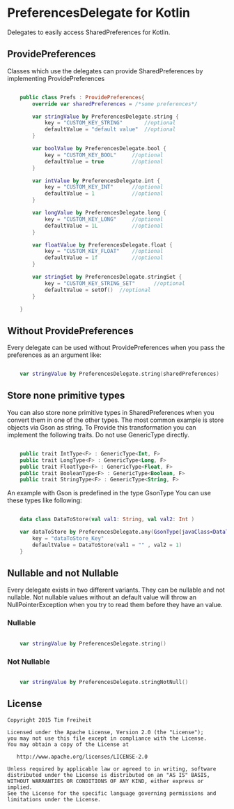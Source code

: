 PreferencesDelegate for Kotlin
==============================

Delegates to easily access SharedPreferences for Kotlin.

## ProvidePreferences

Classes which use the delegates can provide SharedPreferences by implementing ProvidePreferences

```kotlin

    public class Prefs : ProvidePreferences{
        override var sharedPreferences = /*some preferences*/

        var stringValue by PreferencesDelegate.string {
            key = "CUSTOM_KEY_STRING"       //optional
            defaultValue = "default value"  //optional
        }

        var boolValue by PreferencesDelegate.bool {
            key = "CUSTOM_KEY_BOOL"     //optional
            defaultValue = true         //optional
        }

        var intValue by PreferencesDelegate.int {
            key = "CUSTOM_KEY_INT"      //optional
            defaultValue = 1            //optional
        }

        var longValue by PreferencesDelegate.long {
            key = "CUSTOM_KEY_LONG"     //optional
            defaultValue = 1L           //optional
        }

        var floatValue by PreferencesDelegate.float {
            key = "CUSTOM_KEY_FLOAT"    //optional
            defaultValue = 1f           //optional
        }

        var stringSet by PreferencesDelegate.stringSet {
            key = "CUSTOM_KEY_STRING_SET"      //optional
            defaultValue = setOf()  //optional
        }

    }

```

## Without ProvidePreferences

Every delegate can be used without ProvidePreferences when you pass the preferences as an argument like:


```kotlin

    var stringValue by PreferencesDelegate.string(sharedPreferences)

```


## Store none primitive types
You can also store none primitive types in SharedPreferences when you convert them in one of the other types.
The most common example is store objects via Gson as string.
To Provide this transformation you can implement the following traits.
Do not use GenericType directly.

```kotlin

    public trait IntType<F> : GenericType<Int, F>
    public trait LongType<F> : GenericType<Long, F>
    public trait FloatType<F> : GenericType<Float, F>
    public trait BooleanType<F> : GenericType<Boolean, F>
    public trait StringType<F> : GenericType<String, F>

```

An example with Gson is predefined in the type GsonType
You can use these types like following:


```kotlin

    data class DataToStore(val val1: String, val val2: Int )

    var dataToStore by PreferencesDelegate.any(GsonType(javaClass<DataToStore>())) {
        key = "dataToStore_Key"
        defaultValue = DataToStore(val1 = "" , val2 = 1)
    }

```

## Nullable and not Nullable

Every delegate exists in two different variants.
They can be nullable and not nullable.
Not nullable values without an default value will throw an NullPointerException when you try to read them before they have an value.

### Nullable

```kotlin

    var stringValue by PreferencesDelegate.string()

```

### Not Nullable

```kotlin

    var stringValue by PreferencesDelegate.stringNotNull()

```


License
-------

    Copyright 2015 Tim Freiheit

    Licensed under the Apache License, Version 2.0 (the "License");
    you may not use this file except in compliance with the License.
    You may obtain a copy of the License at

       http://www.apache.org/licenses/LICENSE-2.0

    Unless required by applicable law or agreed to in writing, software
    distributed under the License is distributed on an "AS IS" BASIS,
    WITHOUT WARRANTIES OR CONDITIONS OF ANY KIND, either express or implied.
    See the License for the specific language governing permissions and
    limitations under the License.